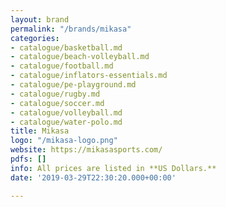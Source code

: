 ```yaml
---
layout: brand
permalink: "/brands/mikasa"
categories:
- catalogue/basketball.md
- catalogue/beach-volleyball.md
- catalogue/football.md
- catalogue/inflators-essentials.md
- catalogue/pe-playground.md
- catalogue/rugby.md
- catalogue/soccer.md
- catalogue/volleyball.md
- catalogue/water-polo.md
title: Mikasa
logo: "/mikasa-logo.png"
website: https://mikasasports.com/
pdfs: []
info: All prices are listed in **US Dollars.**
date: '2019-03-29T22:30:20.000+00:00'

---
```

